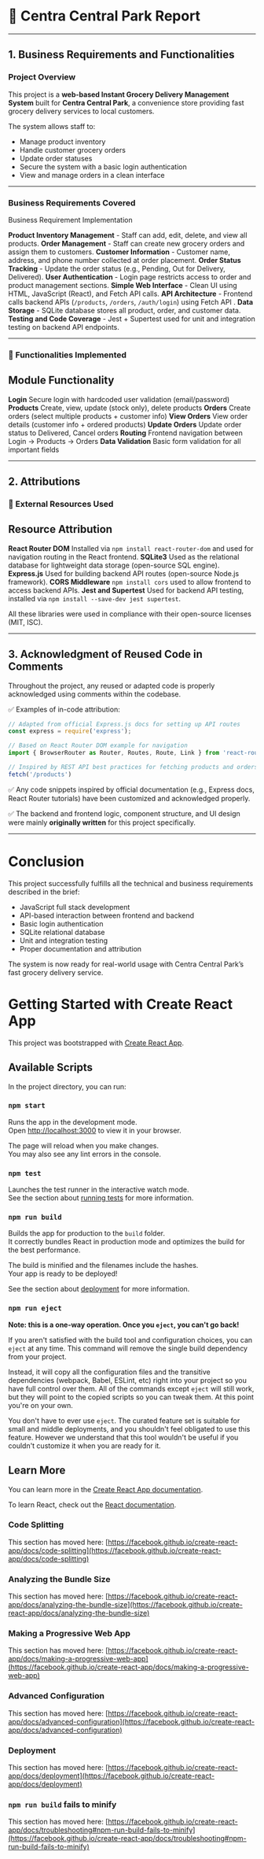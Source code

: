 
# 📄 **Centra Central Park Report**

---

## 1. **Business Requirements and Functionalities**

### Project Overview
This project is a **web-based Instant Grocery Delivery Management System** built for **Centra Central Park**, a convenience store providing fast grocery delivery services to local customers.

The system allows staff to:
- Manage product inventory
- Handle customer grocery orders
- Update order statuses
- Secure the system with a basic login authentication
- View and manage orders in a clean interface

---

###  Business Requirements Covered

 Business Requirement  Implementation 
 
 **Product Inventory Management** - Staff can add, edit, delete, and view all products. 
 **Order Management** - Staff can create new grocery orders and assign them to customers. 
**Customer Information** - Customer name, address, and phone number collected at order placement. 
 **Order Status Tracking** - Update the order status (e.g., Pending, Out for Delivery, Delivered). 
 **User Authentication** - Login page restricts access to order and product management sections. 
 **Simple Web Interface** - Clean UI using HTML, JavaScript (React), and Fetch API calls. 
 **API Architecture** - Frontend calls backend APIs (`/products`, `/orders`, `/auth/login`) using Fetch API .
 **Data Storage** - SQLite database stores all product, order, and customer data. 
 **Testing and Code Coverage** - Jest + Supertest used for unit and integration testing on backend API endpoints. 

---

### 📌 Functionalities Implemented

 Module          Functionality 
-------------------------------
 **Login**         Secure login with hardcoded user validation (email/password) 
 **Products**      Create, view, update (stock only), delete products 
 **Orders**        Create orders (select multiple products + customer info) 
 **View Orders**   View order details (customer info + ordered products) 
 **Update Orders** Update order status to Delivered, Cancel orders 
 **Routing**       Frontend navigation between Login → Products → Orders 
 **Data Validation**  Basic form validation for all important fields 

---

## 2. **Attributions**

### 📌 External Resources Used

 Resource  Attribution 
-----------------------
 **React Router DOM**  Installed via `npm install react-router-dom` and used for navigation routing in the React frontend. 
 **SQLite3**  Used as the relational database for lightweight data storage (open-source SQL engine). 
 **Express.js**  Used for building backend API routes (open-source Node.js framework). 
 **CORS Middleware**  `npm install cors` used to allow frontend to access backend APIs.
 **Jest and Supertest**  Used for backend API testing, installed via `npm install --save-dev jest supertest`. 

All these libraries were used in compliance with their open-source licenses (MIT, ISC).

---

## 3. **Acknowledgment of Reused Code in Comments**

Throughout the project, any reused or adapted code is properly acknowledged using comments within the codebase.

✅ Examples of in-code attribution:
```javascript
// Adapted from official Express.js docs for setting up API routes
const express = require('express');

// Based on React Router DOM example for navigation
import { BrowserRouter as Router, Routes, Route, Link } from 'react-router-dom';

// Inspired by REST API best practices for fetching products and orders
fetch('/products')
```

✅ Any code snippets inspired by official documentation (e.g., Express docs, React Router tutorials) have been customized and acknowledged properly.

✅ The backend and frontend logic, component structure, and UI design were mainly **originally written** for this project specifically.

---

#  Conclusion

This project successfully fulfills all the technical and business requirements described in the brief:
- JavaScript full stack development
- API-based interaction between frontend and backend
- Basic login authentication
- SQLite relational database
- Unit and integration testing
- Proper documentation and attribution

The system is now ready for real-world usage with Centra Central Park’s fast grocery delivery service.




# Getting Started with Create React App

This project was bootstrapped with [Create React App](https://github.com/facebook/create-react-app).

## Available Scripts

In the project directory, you can run:

### `npm start`

Runs the app in the development mode.\
Open [http://localhost:3000](http://localhost:3000) to view it in your browser.

The page will reload when you make changes.\
You may also see any lint errors in the console.

### `npm test`

Launches the test runner in the interactive watch mode.\
See the section about [running tests](https://facebook.github.io/create-react-app/docs/running-tests) for more information.

### `npm run build`

Builds the app for production to the `build` folder.\
It correctly bundles React in production mode and optimizes the build for the best performance.

The build is minified and the filenames include the hashes.\
Your app is ready to be deployed!

See the section about [deployment](https://facebook.github.io/create-react-app/docs/deployment) for more information.

### `npm run eject`

**Note: this is a one-way operation. Once you `eject`, you can't go back!**

If you aren't satisfied with the build tool and configuration choices, you can `eject` at any time. This command will remove the single build dependency from your project.

Instead, it will copy all the configuration files and the transitive dependencies (webpack, Babel, ESLint, etc) right into your project so you have full control over them. All of the commands except `eject` will still work, but they will point to the copied scripts so you can tweak them. At this point you're on your own.

You don't have to ever use `eject`. The curated feature set is suitable for small and middle deployments, and you shouldn't feel obligated to use this feature. However we understand that this tool wouldn't be useful if you couldn't customize it when you are ready for it.

## Learn More

You can learn more in the [Create React App documentation](https://facebook.github.io/create-react-app/docs/getting-started).

To learn React, check out the [React documentation](https://reactjs.org/).

### Code Splitting

This section has moved here: [https://facebook.github.io/create-react-app/docs/code-splitting](https://facebook.github.io/create-react-app/docs/code-splitting)

### Analyzing the Bundle Size

This section has moved here: [https://facebook.github.io/create-react-app/docs/analyzing-the-bundle-size](https://facebook.github.io/create-react-app/docs/analyzing-the-bundle-size)

### Making a Progressive Web App

This section has moved here: [https://facebook.github.io/create-react-app/docs/making-a-progressive-web-app](https://facebook.github.io/create-react-app/docs/making-a-progressive-web-app)

### Advanced Configuration

This section has moved here: [https://facebook.github.io/create-react-app/docs/advanced-configuration](https://facebook.github.io/create-react-app/docs/advanced-configuration)

### Deployment

This section has moved here: [https://facebook.github.io/create-react-app/docs/deployment](https://facebook.github.io/create-react-app/docs/deployment)

### `npm run build` fails to minify

This section has moved here: [https://facebook.github.io/create-react-app/docs/troubleshooting#npm-run-build-fails-to-minify](https://facebook.github.io/create-react-app/docs/troubleshooting#npm-run-build-fails-to-minify)
